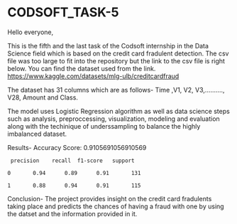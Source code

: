 # CODSOFT_TASK-5
Hello everyone,



This is the fifth and the last task of the Codsoft internship in the Data Science field which is based on the credit card fradulent detection. The csv file was too large to fit into the repository but the link to the csv file is right below. You can find the dataset used from the link. 
https://www.kaggle.com/datasets/mlg-ulb/creditcardfraud



The dataset has 31 columns which are as follows- Time ,V1, V2, V3,.........., V28, Amount and Class.



The model uses  Logistic Regression algorithm as well as data science steps such as analysis, preproccessing, visualization, modeling and evaluation along with the techinique of underssampling to balance the highly imbalanced dataset.



Results- Accuracy Score: 0.9105691056910569

     precision    recall  f1-score   support

    0       0.94      0.89      0.91       131

    1       0.88      0.94      0.91       115



Conclusion- The project provides insight on the credit card fradulents taking place and predicts the chances of having a fraud with one by using the datset and the information provided in it.

